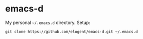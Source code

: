 # emacs-d

My personal `~/.emacs.d` directory. Setup:

    git clone https://github.com/elogent/emacs-d.git ~/.emacs.d
